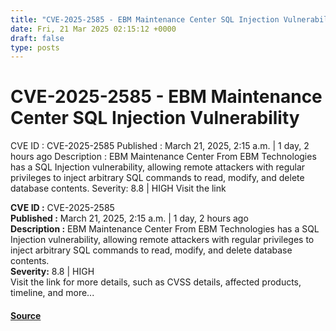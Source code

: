 ```yaml
---
title: "CVE-2025-2585 - EBM Maintenance Center SQL Injection Vulnerability"
date: Fri, 21 Mar 2025 02:15:12 +0000
draft: false
type: posts
---
```

# CVE-2025-2585 - EBM Maintenance Center SQL Injection Vulnerability





 CVE ID : CVE-2025-2585 Published : March 21, 2025, 2:15 a.m. | 1 day, 2 hours ago Description : EBM Maintenance Center From EBM Technologies has a SQL Injection vulnerability, allowing remote attackers with regular privileges to inject arbitrary SQL commands to read, modify, and delete database contents. Severity: 8.8 | HIGH Visit the link

**CVE ID :** CVE-2025-2585  
**Published :** March 21, 2025, 2:15 a.m. | 1 day, 2 hours ago  
**Description :** EBM Maintenance Center From EBM Technologies has a SQL Injection vulnerability, allowing remote attackers with regular privileges to inject arbitrary SQL commands to read, modify, and delete database contents.  
**Severity:** 8.8 | HIGH  
Visit the link for more details, such as CVSS details, affected products, timeline, and more...

#### [Source](https://cvefeed.io/vuln/detail/CVE-2025-2585)

